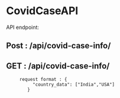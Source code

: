 # CovidCaseAPI

  API endpoint:
  
  
  Post : /api/covid-case-info/
  --------------------------------------------------------------------
  GET : /api/covid-case-info/
  --------------------------------------------------------------------
         request format : {
              "country_data": ["India","USA"]
            }
